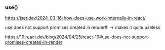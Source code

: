 ### use()

https://jser.dev/2024-03-16-how-does-use-work-internally-in-react/

use does not support promises created in render!!! -> makes it quite useless

https://19.react.dev/blog/2024/04/25/react-19#use-does-not-support-promises-created-in-render
